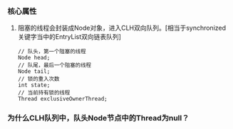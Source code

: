 ### 核心属性
1. 阻塞的线程会封装成Node对象，进入CLH双向队列。[相当于synchronized关键字当中的EntryList双向链表队列]
    ```
    // 队头，第一个阻塞的线程
    Node head;
    // 队尾，最后一个阻塞的线程
    Node tail;
    // 锁的重入次数	
    int state;
    // 当前持有锁的线程
    Thread exclusiveOwnerThread;
    ```
### 为什么CLH队列中，队头Node节点中的Thread为null？
